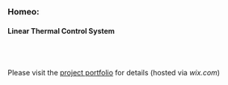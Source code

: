 </br>

### Homeo:
#### Linear Thermal Control System
</br>
</br>

Please visit the [project portfolio]() for details (hosted via _wix.com_)
</br>
</br>
